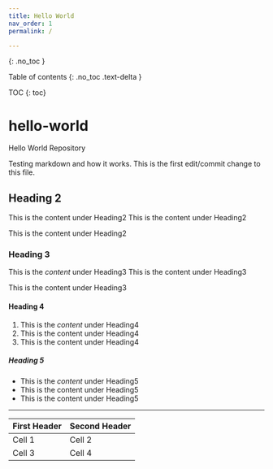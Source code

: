 ```yaml
---
title: Hello World
nav_order: 1
permalink: /

---
```

{: .no_toc }

Table of contents
{: .no_toc .text-delta }

TOC {: toc}

# hello-world
Hello World Repository

Testing markdown and how it works. This is the first edit/commit change to this file.

## Heading 2

This is the content under Heading2
This is the content under Heading2

This is the content under Heading2

### Heading 3

This is the *content* under Heading3
This is the content under Heading3

This is the content under Heading3

#### Heading 4

1. This is the *content* under Heading4
2. This is the content under Heading4
3. This is the content under Heading4

##### Heading 5

- This is the *content* under Heading5
- This is the content under Heading5
- This is the content under Heading5

---
First Header | Second Header
------------ | --------------
Cell 1 | Cell 2
Cell 3 | Cell 4

